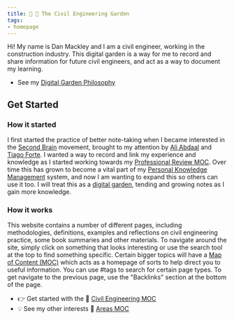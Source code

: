 ```yaml
---
title: 🔨 🌳 The Civil Engineering Garden
tags: 
- homepage
---
```


Hi! My name is Dan Mackley and I am a civil engineer, working in the construction industry. This digital garden is a way for me to record and share information for future civil engineers, and act as a way to document my learning.

 - See my [Digital Garden Philosophy](notes/Digital%20Garden%20Philosophy.md)

## Get Started
### How it started
I first started the practice of better note-taking when I became interested in the [Second Brain](Second%20Brain) movement, brought to my attention by [Ali Abdaal](People/Ali%20Abdaal.md) and [Tiago Forte](People/Tiago%20Forte.md). I wanted a way to record and link my experience and knowledge as I started working towards my [Professional Review MOC](notes/Professional%20Review%20MOC.md). Over time this has grown to become a vital part of my [Personal Knowledge Management](notes/Personal%20Knowledge%20Management.md) system, and now I am wanting to expand this so others can use it too. I will treat this as a [digital garden](https://jzhao.xyz/posts/digital-gardening/), tending and growing notes as I gain more knowledge.

### How it works
This website contains a number of different pages, including methodologies, definitions, examples and reflections on civil engineering practice, some book summaries and other materials. 
To navigate around the site, simply click on something that looks interesting or use the search tool at the top to find something specific. 
Certain bigger topics will have a [Map of Content (MOC)](notes/Map%20of%20Content%20(MOC).md) which acts as a homepage of sorts to help direct you to useful information. You can use #tags to search for certain page types.
To get navigate to the previous page, use the "Backlinks" section at the bottom of the page.

 - 👉 Get started with the 🔧 [Civil Engineering MOC](notes/Civil%20Engineering%20MOC/Civil%20Engineering%20MOC.md)
 - 💡 See my other interests 📖 [Areas MOC](notes/Areas%20MOC.md)



